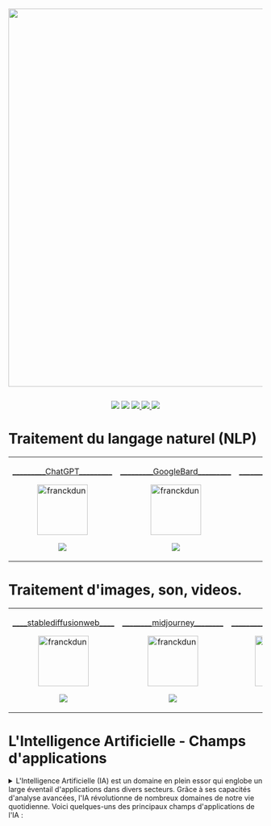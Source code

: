 # <p align="center"><a href="https://github.com/franckdun/LEARN_WITH_BEN_BK"><img src="https://img.shields.io/badge/🏠-🎓%20 L'Intelligence Artificielle 2023%20🎓-8E24AA" width="750" ></a></p>

<p align="center">
<!-- taches -->
<a href="https://github.com/franckdun/Learning-plan_Openclassrooms/issues?q=is%3Aopen+is%3Aissue+project%3Afranckdun%2F5+sort%3Acreated-asc"> <img src="https://img.shields.io/badge/📌-ALL ISSUES-7451eb" ></a>
<!-- projet -->
<a href="https://github.com/users/franckdun/projects/5"> <img src="https://img.shields.io/badge/🪙-PROJECT-7451eb" ></a>
<!-- progression -->
<a href="https://github.com/franckdun/Learning-plan/milestones?direction=asc&sort=due_date&state=open"><img src="https://img.shields.io/badge/💎-LEARNING%20PLAN-7451eb" > </a>
<!-- statistiques -->
<a href="https://wakatime.com/projects/Learning-plan_Open"><img src="https://img.shields.io/badge/📈-Wakatime-7451eb" > </a>
<!-- Issues -->
<a href="https://github.com/franckdun/Learning-plan_Openclassrooms/issues?q=is%3Aopen+is%3Aissue+project%3Afranckdun%2F5+mil"> <img src="https://img.shields.io/badge/📌-Issues-8E24AA"></a>
</p>


# Traitement du langage naturel (NLP)
<!--////////////////////////////////// TABLE 1 \\\\\\\\\\\\\\\\\\\\\\\\\\\\\\\\\\\\\-->

<div align="center">
  <table>
    <tr>  
      <td> <!-- MODULE 1 ChatGPT -->
        <p align="center"><a href="https://chat.openai.com/" target="_blank" rel="noreferrer">_________ChatGPT_________</a></p>
        <p align="center"><a href="#" target="_blank" rel="noreferrer"> <img align="center" src="https://github.com/franckdun/Img-Banck/blob/main/img/github.svg" width="100" height="100" alt="franckdun" /> </a></p>
        <p align="center"><a href="https://github.com/franckdun/IA_module-1"> <img src="https://img.shields.io/badge/MODULE_1- Débutez avec chatGPT -8E24AA" width="#"> </a></p>
      </td>
      <td> <!-- MODULE 4 GoogleBard -->
        <p align="center"><a href="https://github.com/franckdun/Bard" target="_blank" rel="noreferrer">_________GoogleBard_________</a></p>
        <p align="center"><a href="https://bard.google.com/" target="_blank" rel="noreferrer"> <img align="center" src="https://github.com/franckdun/Img-Banck/blob/main/img/github.svg" width="100" height="100" alt="franckdun" /> </a></p>
        <p align="center"><a href="https://github.com/franckdun/Bard"> <img src="https://img.shields.io/badge/MODULE_4- Débutez avec Bard -8E24AA" width="#"> </a></p>
      </td>
      <td> <!-- MODULE 5 compose ai-->
        <p align="center"><a href="https://guide.compose.ai/" target="_blank" rel="noreferrer">_________composeIA_________</a></p>
        <p align="center"><a href="#" target="_blank" rel="noreferrer"> <img align="center" src="https://github.com/franckdun/Img-Banck/blob/main/img/github.svg" width="100" height="100" alt="franckdun" /> </a></p>
        <p align="center"><a href="https://github.com/franckdun/AI_module-5"> <img src="https://img.shields.io/badge/MODULE_5- Débutez avec ComposeAI -8E24AA" width="#"> </a></p>
      </td>
    </tr>
  </table>
</div>

# Traitement d'images, son, videos.
<!--////////////////////////////////// TABLE 2 \\\\\\\\\\\\\\\\\\\\\\\\\\\\\\\\\\\\\-->

<div align="center">
  <table>
      <td> <!-- MODULE 2 -->
        <p align="center"><a href="https://stablediffusionweb.com/" target="_blank" rel="noreferrer">____stablediffusionweb____</a></p>
        <p align="center"><a href="#" target="_blank" rel="noreferrer"> <img align="center" src="https://github.com/franckdun/Img-Banck/blob/main/img/github.svg" width="100" height="100" alt="franckdun" /> </a></p>
        <p align="center"><a href="https://github.com/franckdun/IA_module-2"> <img src="https://img.shields.io/badge/MODULE_2- Débutez avec l'IA -8E24AA" width="#"> </a></p>
      </td>
      <td> <!-- MODULE 3 -->
        <p align="center"><a href="https://www.midjourney.com/home/?callbackUrl=%2Fapp%2F" target="_blank" rel="noreferrer">________midjourney________</a></p>
        <p align="center"><a href="#" target="_blank" rel="noreferrer"> <img align="center" src="https://github.com/franckdun/Img-Banck/blob/main/img/github.svg" width="100" height="100" alt="franckdun" /> </a></p>
        <p align="center"><a href="https://github.com/franckdun/IA_module-3"> <img src="https://img.shields.io/badge/MODULE_3- Débutez avec l'IA -8E24AA" width="#"> </a></p>
      </td>
      <td> <!-- MODULE 6 descript -->
        <p align="center"><a href="https://www.descript.com" target="_blank" rel="noreferrer">_________descript_________</a></p>
        <p align="center"><a href="https://web.descript.com/workspaces/d-52f432fe-0476-479f-991a-4d867c4bb194" target="_blank" rel="noreferrer"> <img align="center" src="https://github.com/franckdun/Img-Banck/blob/main/img/github.svg" width="100" height="100" alt="franckdun" /> </a></p>
        <p align="center"><a href="https://github.com/franckdun/AI_module-6"> <img src="https://img.shields.io/badge/MODULE_6- Débutez avec Descript -8E24AA" width="#"> </a></p>
      </td>
      <td> <!-- MODULE 4 -->
        <p align="center"><a href="https://github.com/franckdun/zonebiz" target="_blank" rel="noreferrer">_________*******_________</a></p>
        <p align="center"><a href="#" target="_blank" rel="noreferrer"> <img align="center" src="https://github.com/franckdun/Img-Banck/blob/main/img/github.svg" width="100" height="100" alt="franckdun" /> </a></p>
      </td>
      <td> <!-- MODULE 5 -->
        <p align="center"><a href="https://github.com/franckdun/zonebiz" target="_blank" rel="noreferrer">_________*******_________</a></p>
        <p align="center"><a href="#" target="_blank" rel="noreferrer"> <img align="center" src="https://github.com/franckdun/Img-Banck/blob/main/img/github.svg" width="100" height="100" alt="franckdun" /> </a></p>
      </td>
      <td> <!-- MODULE 6 -->
        <p align="center"><a href="https://github.com/franckdun/zonebiz" target="_blank" rel="noreferrer">_________*******_________</a></p>
        <p align="center"><a href="#" target="_blank" rel="noreferrer"> <img align="center" src="https://github.com/franckdun/Img-Banck/blob/main/img/github.svg" width="100" height="100" alt="franckdun" /> </a></p>
      </td>
    </tr>
  </table>
</div>

# L'Intelligence Artificielle - Champs d'applications

<details><summary>L'Intelligence Artificielle (IA) est un domaine en plein essor qui englobe un large éventail d'applications dans divers secteurs. Grâce à ses capacités d'analyse avancées, l'IA révolutionne de nombreux domaines de notre vie quotidienne. Voici quelques-uns des principaux champs d'applications de l'IA :</summary>
<!--////////////////////////////////// TABLE 2 \\\\\\\\\\\\\\\\\\\\\\\\\\\\\\\\\\\\\-->

<div align="center">
  <table>
    <tr>  
      <td> <!-- Reconnaissance d'images -->
        <p align="center"><a href="#">Reconnaissance d'images</a></p>
        <p align="center"><a href="#"> <img align="center" src="https://github.com/franckdun/Img-Banck/blob/main/img/github.svg" width="100" height="100" alt="franckdun" /> </a></p>
        <p align="center"><a href="#">Applications en sécurité, médecine, surveillance et systèmes de conduite autonomes.</a></p>
      </td>
      <td> <!-- Traitement du langage naturel (NLP) -->
        <p align="center"><a href="#">Traitement du langage naturel (NLP)</a></p>
        <p align="center"><a href="#"> <img align="center" src="https://github.com/franckdun/Img-Banck/blob/main/img/github.svg" width="100" height="100" alt="franckdun" /> </a></p>
        <p align="center"><a href="#">Applications dans les chatbots, assistants virtuels, traduction automatique et analyse de sentiments.</a></p>
      </td>
      <td> <!-- Véhicules autonomes -->
        <p align="center"><a href="#">Véhicules autonomes</a></p>
        <p align="center"><a href="#"> <img align="center" src="https://github.com/franckdun/Img-Banck/blob/main/img/github.svg" width="100" height="100" alt="franckdun" /> </a></p>
        <p align="center"><a href="#">Impact sur l'industrie automobile, la logistique et la mobilité urbaine.</a></p>
      </td>
    </tr>
    <tr>
      <td> <!-- Santé et médecine -->
        <p align="center"><a href="#">Santé et médecine</a></p>
        <p align="center"><a href="#"> <img align="center" src="https://github.com/franckdun/Img-Banck/blob/main/img/github.svg" width="100" height="100" alt="franckdun" /> </a></p>
        <p align="center"><a href="#">Diagnostic médical assisté par l'IA, découverte de médicaments et personnalisation des traitements.</a></p>
      </td>
      <td> <!-- Jeux et divertissement -->
        <p align="center"><a href="#">Jeux et divertissement</a></p>
        <p align="center"><a href="#"> <img align="center" src="https://github.com/franckdun/Img-Banck/blob/main/img/github.svg" width="100" height="100" alt="franckdun" /> </a></p>
        <p align="center"><a href="#">Création d'adversaires virtuels intelligents, simulations, jeux de stratégie.</a></p>
      </td>
      <td> <!-- Finance et trading -->
        <p align="center"><a href="#">Finance et trading</a></p>
        <p align="center"><a href="#"> <img align="center" src="https://github.com/franckdun/Img-Banck/blob/main/img/github.svg" width="100" height="100" alt="franckdun" /> </a></p>
        <p align="center"><a href="#">Analyse des données financières, systèmes de trading automatisés, détection de fraudes.</a></p>
      </td>
    </tr>
    <tr>
      <td> <!-- Robotique -->
        <p align="center"><a href="#">Robotique</a></p>
        <p align="center"><a href="#"> <img align="center" src="https://github.com/franckdun/Img-Banck/blob/main/img/github.svg" width="100" height="100" alt="franckdun" /> </a></p>
        <p align="center"><a href="#">Applications dans l'industrie, la médecine, l'exploration spatiale et les opérations de sauvetage.</a></p>
      </td>
      <td> <!-- Agriculture intelligente -->
        <p align="center"><a href="#">Agriculture intelligente</a></p>
        <p align="center"><a href="#"> <img align="center" src="https://github.com/franckdun/Img-Banck/blob/main/img/github.svg" width="100" height="100" alt="franckdun" /> </a></p>
        <p align="center"><a href="#">Optimisation de la gestion des cultures et des ressources agricoles.</a></p>
      </td>
      <td> <!-- Prévisions et planification -->
        <p align="center"><a href="#">Prévisions et planification</a></p>
        <p align="center"><a href="#"> <img align="center" src="https://github.com/franckdun/Img-Banck/blob/main/img/github.svg" width="100" height="100" alt="franckdun" /> </a></p>
        <p align="center"><a href="#">Analyse de données massives pour les prévisions météorologiques, économiques et démographiques.</a></p>
      </td>
    </tr>
    <tr>
      <td> <!-- Éducation -->
        <p align="center"><a href="#">Éducation</a></p>
        <p align="center"><a href="#"> <img align="center" src="https://github.com/franckdun/Img-Banck/blob/main/img/github.svg" width="100" height="100" alt="franckdun" /> </a></p>
        <p align="center"><a href="#">Personnalisation de l'apprentissage, tuteurs virtuels, évaluation automatisée.</a></p>
      </td>
      <td> <!-- Autre module -->
        <p align="center"><a href="#">Module à ajouter</a></p>
        <p align="center"><a href="#"> <img align="center" src="https://github.com/franckdun/Img-Banck/blob/main/img/github.svg" width="100" height="100" alt="franckdun" /> </a></p>
        <p align="center"><a href="#">Description des applications dans ce module.</a></p>
      </td>
      <td> <!-- Autre module -->
        <p align="center"><a href="#">Module à ajouter</a></p>
        <p align="center"><a href="#"> <img align="center" src="https://github.com/franckdun/Img-Banck/blob/main/img/github.svg" width="100" height="100" alt="franckdun" /> </a></p>
        <p align="center"><a href="#">Description des applications dans ce module.</a></p>
      </td>
    </tr>
  </table>
</div>
</details>
